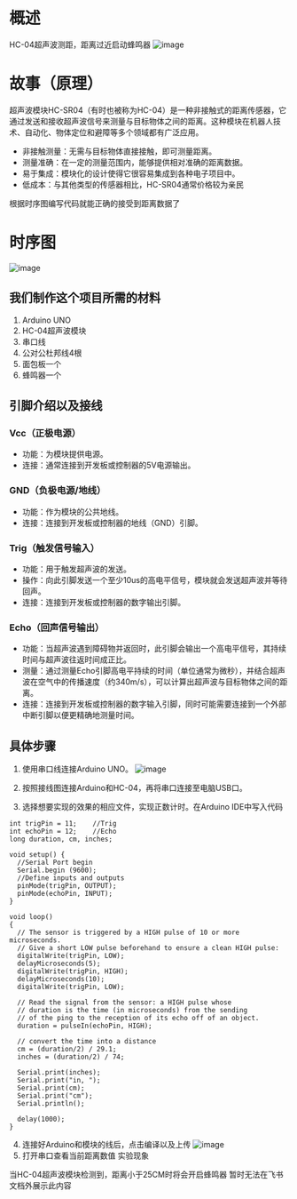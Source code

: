 # 概述
HC-04超声波测距，距离过近启动蜂鸣器
![image](https://github.com/user-attachments/assets/0428a8c5-b2ea-4c34-a014-704c58241ee2)  
# 故事（原理）
超声波模块HC-SR04（有时也被称为HC-04）是一种非接触式的距离传感器，它通过发送和接收超声波信号来测量与目标物体之间的距离。这种模块在机器人技术、自动化、物体定位和避障等多个领域都有广泛应用。
- 非接触测量：无需与目标物体直接接触，即可测量距离。
- 测量准确：在一定的测量范围内，能够提供相对准确的距离数据。
- 易于集成：模块化的设计使得它很容易集成到各种电子项目中。
- 低成本：与其他类型的传感器相比，HC-SR04通常价格较为亲民  

根据时序图编写代码就能正确的接受到距离数据了
# 时序图
![image](https://github.com/user-attachments/assets/31f4b7da-3122-44a5-9d48-86e2d1de288f)

## 我们制作这个项目所需的材料
1. Arduino UNO
2. HC-04超声波模块
3. 串口线
4. 公对公杜邦线4根
5. 面包板一个
6. 蜂鸣器一个
## 引脚介绍以及接线
### Vcc（正极电源）
- 功能：为模块提供电源。
- 连接：通常连接到开发板或控制器的5V电源输出。
### GND（负极电源/地线）
- 功能：作为模块的公共地线。
- 连接：连接到开发板或控制器的地线（GND）引脚。
### Trig（触发信号输入）
- 功能：用于触发超声波的发送。
- 操作：向此引脚发送一个至少10us的高电平信号，模块就会发送超声波并等待回声。
- 连接：连接到开发板或控制器的数字输出引脚。
### Echo（回声信号输出）
- 功能：当超声波遇到障碍物并返回时，此引脚会输出一个高电平信号，其持续时间与超声波往返时间成正比。
- 测量：通过测量Echo引脚高电平持续的时间（单位通常为微秒），并结合超声波在空气中的传播速度（约340m/s），可以计算出超声波与目标物体之间的距离。
- 连接：连接到开发板或控制器的数字输入引脚，同时可能需要连接到一个外部中断引脚以便更精确地测量时间。
## 具体步骤
1. 使用串口线连接Arduino UNO。
![image](https://github.com/user-attachments/assets/5a99677b-0d9c-4fd6-a7a5-13b5a9502013)

2. 按照接线图连接Arduino和HC-04，再将串口连接至电脑USB口。
3. 选择想要实现的效果的相应文件，实现正数计时。在Arduino IDE中写入代码
``` 
int trigPin = 11;    //Trig
int echoPin = 12;    //Echo
long duration, cm, inches;
 
void setup() {
  //Serial Port begin
  Serial.begin (9600);
  //Define inputs and outputs
  pinMode(trigPin, OUTPUT);
  pinMode(echoPin, INPUT);
}
 
void loop()
{
  // The sensor is triggered by a HIGH pulse of 10 or more microseconds.
  // Give a short LOW pulse beforehand to ensure a clean HIGH pulse:
  digitalWrite(trigPin, LOW);
  delayMicroseconds(5);
  digitalWrite(trigPin, HIGH);
  delayMicroseconds(10);
  digitalWrite(trigPin, LOW);
 
  // Read the signal from the sensor: a HIGH pulse whose
  // duration is the time (in microseconds) from the sending
  // of the ping to the reception of its echo off of an object.
  duration = pulseIn(echoPin, HIGH);
 
  // convert the time into a distance
  cm = (duration/2) / 29.1;
  inches = (duration/2) / 74; 
  
  Serial.print(inches);
  Serial.print("in, ");
  Serial.print(cm);
  Serial.print("cm");
  Serial.println();
  
  delay(1000);
}
```
4.  连接好Arduino和模块的线后，点击编译以及上传
  ![image](https://github.com/user-attachments/assets/048771d6-e1d4-47a1-b90c-5c3ed1168573)
5. 打开串口查看当前距离数值
实验现象

当HC-04超声波模块检测到，距离小于25CM时将会开启蜂鸣器
暂时无法在飞书文档外展示此内容

